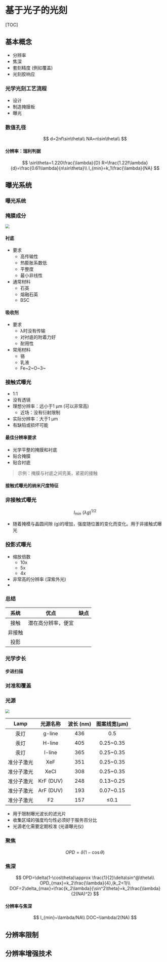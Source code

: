 # 基于光子的光刻

[TOC]

## **基本概念**

- 分辨率
- 焦深
- 套刻精度 (例如覆盖)
- 光刻胶响应

### 光学光刻工艺流程

- 设计
- 制造掩膜板
- 曝光

### 数值孔径

$$
d=2nf\sin\theta\\
NA=n\sin\theta\\
$$

#### 分辨率：瑞利判据

$$
\sin\theta=1.220\frac{\lambda}{D}
R=\frac{1.22f\lambda}{d}=\frac{0.61\lambda}{n\sin\theta}\\
l_{min}=k_1\frac{\lambda}{NA}
$$

## **曝光系统**

### 曝光系统

### 掩膜成分

<img src="C:/Users/Venci/Desktop/Notes/fig/ME06/ME06_chapter04_fig18.jpg" style="zoom:80%;" />

#### 衬底

- 要求
  - 高传输性
  - 热膨胀系数低
  - 平整度
  - 最小非线性
- 通常材料
  - 石英
  - 熔融石英
  - BSC

#### 吸收剂

- 要求
  - λ时没有传输
  - 对衬底的附着力好
  - 耐用性
- 常用材料
  - 铬
  - 乳液
  - Fe~2~O~3~

### 接触式曝光

- 1:1
- 没有透镜
- 理想分辨率：远小于1 μm (可以非常高)
  - 近场：没有衍射限制
- 实际分辨率：大于1 μm
- 有缺陷或损坏可能

#### 最佳分辨率要求

- 光学平整的掩膜和衬底
- 贴合掩膜
- 贴合衬底

> 示例：掩膜与衬底之间完美，紧密的接触

#### 接触式曝光的纳米尺度特征

### 非接触式曝光

$$
l_{min}~(\lambda g)^{1/2}
$$

- 随着掩模与晶圆间隙 (g)的增加，强度随位置的变化而变化。用于非接触式曝光

### 投影式曝光

- 缩放倍数
  - 10x
  - 5x
  - 4x
- 非常高的分辨率 (深紫外光)
- 

### 总结

|  系统  |        优点        | 缺点 |
| :----: | :----------------: | :--: |
|  接触  | 潜在高分辨率，便宜 |      |
| 非接触 |                    |      |
|  投影  |                    |      |

### 光学步长

#### 步进扫描

### 对准和覆盖

### 光源

<img src="C:/Users/Venci/Desktop/Notes/fig/ME06/ME06_chapter04_fig05.jpg" style="zoom:80%;" />

|    Lamp    | 光源名称  | 波长 (nm) | 图案线宽(μm) |
| :--------: | :-------: | :-------: | :----------: |
|    汞灯    |  g-line   |    436    |     0.5      |
|    汞灯    |  H-line   |    405    |  0.25~0.35   |
|    汞灯    |  I-line   |    365    |  0.25~0.35   |
| 准分子激光 |    XeF    |    351    |  0.25~0.35   |
| 准分子激光 |   XeCl    |    308    |  0.25~0.35   |
| 准分子激光 | KrF (DUV) |    248    |  0.13~0.25   |
| 准分子激光 | ArF (DUV) |    193    |  0.07~0.15   |
| 准分子激光 |    F2     |    157    |     ≤0.1     |

- 用于限制曝光波长的滤光片
- 收集区域的强度均匀性必须好于服务百分比
- 光源老化需要定期校准 (光谱曝光仪)

### 聚焦

$$
OPD=\delta(1-\cos\theta)
$$

### 焦深

$$
OPD=\delta(1-\cos\theta)\approx \frac{1}{2}\delta\sin^@\theta\\
OPD_{max}=k_2\frac{\lambda}{4},(k_2<1)\\
DOF=2\delta_{max}=\frac{k_2\lambda}{\sin^2\theta}=k_2\frac{\lambda}{2(NA)^2}
$$

#### 分辨率与焦深

$$
l_{min}~\lambda/NA\\
DOC~\lambda/2(NA)
$$



## **分辨率限制**

## **分辨率增强技术**